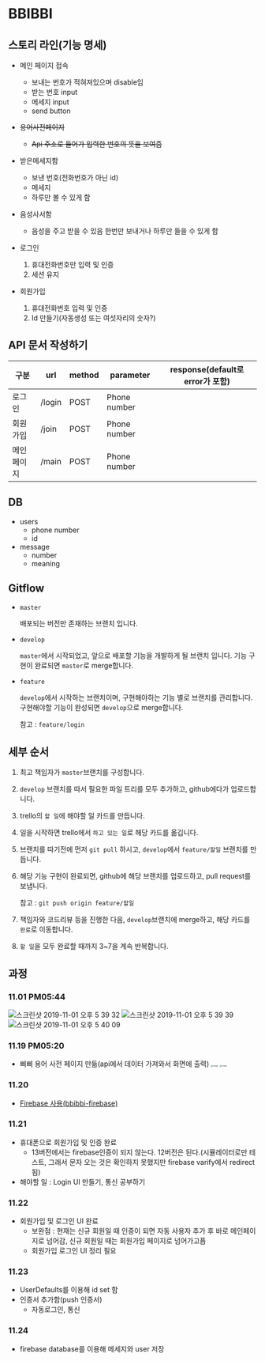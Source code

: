 # BBIBBI

## 스토리 라인(기능 명세)

- 메인 페이지 접속
  - 보내는 번호가 적혀져있으며 disable임
  - 받는 번호 input
  - 메세지 input
  - send button
  
- ~~용어사전페이지~~

  - ~~Api 주소로 들어가 입력한 번호의 뜻을 보여줌~~

- 받은메세지함

  - 보낸 번호(전화번호가 아닌 id)
  - 메세지
  - 하루만 볼 수 있게 함

- 음성사서함

  - 음성을 주고 받을 수 있음 한번만 보내거나 하루만 들을 수 있게 함

- 로그인
  1. 휴대전화번호만 입력 및 인증
  2. 세션 유지
  
- 회원가입
  1. 휴대전화번호 입력 및 인증
  2. Id 만들기(자동생성 또는 여섯자리의 숫자?)
  
  

## API 문서 작성하기

| 구분       | url    | method | parameter    | response(default로 error가 포함) |
| ---------- | ------ | ------ | ------------ | -------------------------------- |
| 로그인     | /login | POST   | Phone number |                                  |
| 회원가입   | /join  | POST   | Phone number |                                  |
| 메인페이지 | /main  | POST   | Phone number |                                  |



## DB

- users
  - phone number
  - id
- message
  - number
  - meaning

## Gitflow

- `master`

  배포되는 버전만 존재하는 브랜치 입니다.

- `develop`

  `master`에서 시작되었고, 앞으로 배포할 기능을 개발하게 될 브랜치 입니다. 기능 구현이 완료되면 `master`로 merge합니다.

- `feature`

  `develop`에서 시작하는 브랜치이며, 구현해야하는 기능 별로 브랜치를 관리합니다. 구현해야할 기능이 완성되면 `develop`으로 merge합니다.

  참고 : `feature/login`

## 세부 순서

1. 최고 책임자가 `master`브랜치를 구성합니다.

2. `develop` 브랜치를 따서 필요한 파일 트리를 모두 추가하고, github에다가 업로드합니다.

3. trello의 `할 일`에 해야할 일 카드를 만듭니다.

4. 일을 시작하면 trello에서 `하고 있는 일`로 해당 카드를 옮깁니다.

5. 브랜치를 따기전에 먼저 `git pull` 하시고, `develop`에서 `feature/할일` 브랜치를 만듭니다.

6. 해당 기능 구현이 완료되면, github에 해당 브랜치를 업로드하고, pull request를 보냅니다.

   참고 : `git push origin feature/할일`

7.  책임자와 코드리뷰 등을 진행한 다음, `develop`브랜치에 merge하고, 해당 카드를 `완료`로 이동합니다.

8. `할 일`을 모두 완료할 때까지 3~7을 계속 반복합니다.



## 과정



### 11.01 PM05:44



![스크린샷 2019-11-01 오후 5 39 32](https://user-images.githubusercontent.com/50814969/68013056-3cccdf00-fccf-11e9-8926-0d19efcd1319.png)
![스크린샷 2019-11-01 오후 5 39 39](https://user-images.githubusercontent.com/50814969/68013059-3f2f3900-fccf-11e9-8d59-fd9065a38979.png)
![스크린샷 2019-11-01 오후 5 40 09](https://user-images.githubusercontent.com/50814969/68013062-40606600-fccf-11e9-9d34-1d646dd797a3.png)

### 11.19 PM05:20

- 삐삐 용어 사전 페이지 만듦(api에서 데이터 가져와서 화면에 출력)
<img src="https://user-images.githubusercontent.com/50814969/69129061-ffe75180-0af0-11ea-9720-78dd0cf15c56.png" alt="image" style="zoom: 25%;" /> <img src="https://user-images.githubusercontent.com/50814969/69129070-04136f00-0af1-11ea-898d-70ffc98d8ad4.png" alt="image" style="zoom:25%;" />

### 11.20

- [Firebase 사용(bbibbi-firebase)](https://firebase.google.com/docs/auth/ios/phone-auth?hl=ko)



### 11.21

- 휴대폰으로 회원가입 및 인증 완료
  - 13버전에서는 firebase인증이 되지 않는다. 12버전은 된다.(시뮬레이터로만 테스트, 그래서 문자 오는 것은 확인하지 못했지만 firebase varify에서 redirect됨)
- 해야할 일 : Login UI 만들기, 통신 공부하기



### 11.22

- 회원가입 및 로그인 UI 완료
  - 보완점 : 현재는 신규 회원일 때 인증이 되면 자동 사용자 추가 후 바로 메인페이지로 넘어감,  신규 회원일 때는 회원가입 페이지로 넘어가고픔
  - 회원가입 로그인 UI 정리 필요



### 11.23

- UserDefaults를 이용해 id set 함
- 인증서 추가함(push 인증서)
  - 자동로그인, 통신



### 11.24

- firebase database를 이용해 메세지와 user 저장

  

